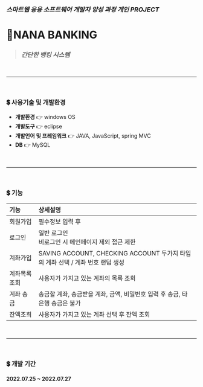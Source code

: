 ### *스마트웹 응용 소프트웨어 개발자 양성 과정 개인 PROJECT*

# 💸NANA BANKING
> ### *간단한 뱅킹 시스템 <NANA BANKING>*
</br>

------
</br>

### 💲&nbsp;사용기술 및 개발환경
* **개발환경** 👉 windows OS  
* **개발도구** 👉 eclipse  
* **개발언어 및 프레임워크** 👉 JAVA, JavaScript, spring MVC  
* **DB** 👉 MySQL  

</br>

------
</br>

### 💲&nbsp;기능  


|기능|상세설명|
|:---|:---|
|회원가입|필수정보 입력 후 |
|로그인|일반 로그인</br> 비로그인 시 메인페이지 제외 접근 제한|
|계좌가입|SAVING ACCOUNT, CHECKING ACCOUNT 두가지 타입의 계좌 선택 / 계좌 번호 랜덤 생성|
|계좌목록 조회|사용자가 가지고 있는 계좌의 목록 조회|
|계좌 송금|송금할 계좌, 송금받을 계좌, 금액, 비밀번호 입력 후 송금, 타 은행 송금은 불가|
|잔액조희|사용자가 가지고 있는 계좌 선택 후 잔액 조회|
</br>

------
</br>

### 💲&nbsp;개발 기간  

#### 2022.07.25 ~ 2022.07.27
</br>
